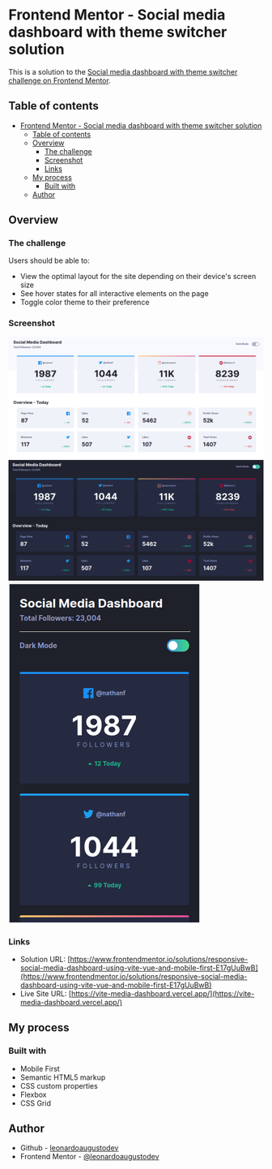 # Frontend Mentor - Social media dashboard with theme switcher solution

This is a solution to the [Social media dashboard with theme switcher challenge on Frontend Mentor](https://www.frontendmentor.io/challenges/social-media-dashboard-with-theme-switcher-6oY8ozp_H).

## Table of contents

- [Frontend Mentor - Social media dashboard with theme switcher solution](#frontend-mentor---social-media-dashboard-with-theme-switcher-solution)
  - [Table of contents](#table-of-contents)
  - [Overview](#overview)
    - [The challenge](#the-challenge)
    - [Screenshot](#screenshot)
    - [Links](#links)
  - [My process](#my-process)
    - [Built with](#built-with)
  - [Author](#author)

## Overview

### The challenge

Users should be able to:

- View the optimal layout for the site depending on their device's screen size
- See hover states for all interactive elements on the page
- Toggle color theme to their preference

### Screenshot

![Desktop Version](./docs/screen1.png)
![Desktop Dark Version](./docs/screen2.png)
![Mobile Version](./docs/screen3.png)

### Links

- Solution URL: [https://www.frontendmentor.io/solutions/responsive-social-media-dashboard-using-vite-vue-and-mobile-first-E17gUuBwB](https://www.frontendmentor.io/solutions/responsive-social-media-dashboard-using-vite-vue-and-mobile-first-E17gUuBwB)
- Live Site URL: [https://vite-media-dashboard.vercel.app/](https://vite-media-dashboard.vercel.app/)

## My process

### Built with

- Mobile First
- Semantic HTML5 markup
- CSS custom properties
- Flexbox
- CSS Grid

## Author

- Github - [leonardoaugustodev](https://github.com/leonardoaugustodev)
- Frontend Mentor - [@leonardoaugustodev](https://www.frontendmentor.io/profile/leonardoaugustodev)